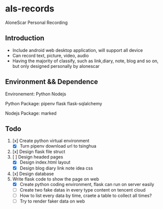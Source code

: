 # als-records

AloneScar Personal Recording

## Introduction

* Include android web desktop application, will support all device
* Can record text, picture, video, audio
* Having the majority of classify, such as link,diary, note, blog and so on, but only designed personally by alonescar

## Environment && Dependence

Environement: Python Nodejs

Python Package: pipenv flask flask-sqlalchemy

Nodejs Package: marked

## Todo

1. [x] Create python virtual environment
    * [x] Turn pipenv download url to tsinghua
2. [x] Design flask file struct
3. [ ] Design headed pages
    * [x] Design index.html layout
    * [x] Design blog diary link note idea css
4. [x] Design database
5. Write flask code to show the page on web
    * [x] Create python coding environment, flask can run on server easily
    * [ ] Create two fake datas in every type content on tencent cloud
    * [ ] How to list every data by time, craete a table to collect all times?
    * [ ] Try to render faker data on web
